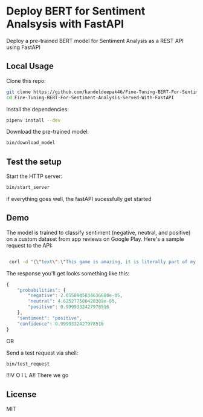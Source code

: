 # Deploy BERT for Sentiment Analsysis with FastAPI

Deploy a pre-trained BERT model for Sentiment Analysis as a REST API using FastAPI



## Local Usage

Clone this repo:

```sh
git clone https://github.com/kandeldeepak46/Fine-Tuning-BERT-For-Sentiment-Analysis-Served-With-FastAPI.git
cd Fine-Tuning-BERT-For-Sentiment-Analysis-Served-With-FastAPI
```

Install the dependencies:

```sh
pipenv install --dev
```

Download the pre-trained model:

```sh
bin/download_model
```

## Test the setup

Start the HTTP server:

```sh
bin/start_server
```
if everything goes well, the fastAPI sucessfully get started

## Demo

The model is trained to classify sentiment (negative, neutral, and positive) on a custom dataset from app reviews on Google Play. Here's a sample request to the API:

```bash

 curl -d "{\"text\":\"This game is amazing, it is literally part of my childhood. It works well with hand eye coordination, and might even help with reflexes (not positive, just a guess)This game can keep you interested for hours,and has a lot of small things to work for! I really like the way the game has been moving as of update.\"}" -X POST http://localhost:8000/predict
```

The response you'll get looks something like this:

```js
{
    "probabilities": {
        "negative": 2.0558945834636688e-05,
        "neutral": 4.625277506420389e-05,
        "positive": 0.9999332427978516
    },
    "sentiment": "positive",
    "confidence": 0.9999332427978516
}
```
OR

Send a test request via shell:

```sh
bin/test_request
```
!!!V O I L A!! There we go
## License

MIT
